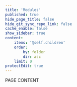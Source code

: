 ```yaml
---
title: 'Modules'
published: true
hide_page_title: false
hide_git_sync_repo_link: false
cache_enable: false
show_sidebar: true
content:
    items: '@self.children'
    order:
        by: folder
        dir: asc
    limit: 0
protectEdit: true    
---
```


PAGE CONTENT
